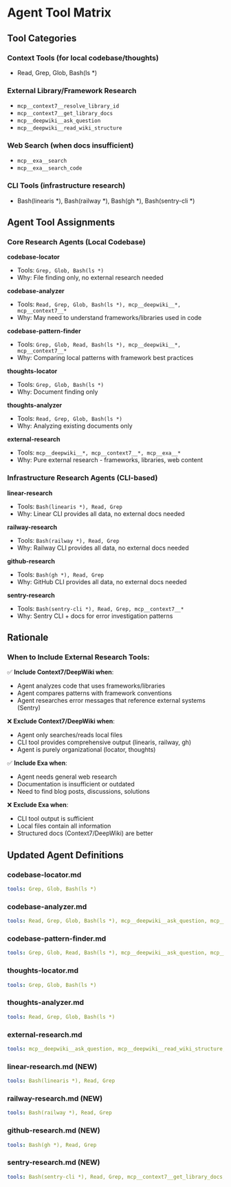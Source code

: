 # Agent Tool Matrix

## Tool Categories

### Context Tools (for local codebase/thoughts)
- Read, Grep, Glob, Bash(ls *)

### External Library/Framework Research
- `mcp__context7__resolve_library_id`
- `mcp__context7__get_library_docs`
- `mcp__deepwiki__ask_question`
- `mcp__deepwiki__read_wiki_structure`

### Web Search (when docs insufficient)
- `mcp__exa__search`
- `mcp__exa__search_code`

### CLI Tools (infrastructure research)
- Bash(linearis *), Bash(railway *), Bash(gh *), Bash(sentry-cli *)

## Agent Tool Assignments

### Core Research Agents (Local Codebase)

**codebase-locator**
- Tools: `Grep, Glob, Bash(ls *)`
- Why: File finding only, no external research needed

**codebase-analyzer**
- Tools: `Read, Grep, Glob, Bash(ls *), mcp__deepwiki__*, mcp__context7__*`
- Why: May need to understand frameworks/libraries used in code

**codebase-pattern-finder**
- Tools: `Grep, Glob, Read, Bash(ls *), mcp__deepwiki__*, mcp__context7__*`
- Why: Comparing local patterns with framework best practices

**thoughts-locator**
- Tools: `Grep, Glob, Bash(ls *)`
- Why: Document finding only

**thoughts-analyzer**
- Tools: `Read, Grep, Glob, Bash(ls *)`
- Why: Analyzing existing documents only

**external-research**
- Tools: `mcp__deepwiki__*, mcp__context7__*, mcp__exa__*`
- Why: Pure external research - frameworks, libraries, web content

### Infrastructure Research Agents (CLI-based)

**linear-research**
- Tools: `Bash(linearis *), Read, Grep`
- Why: Linear CLI provides all data, no external docs needed

**railway-research**
- Tools: `Bash(railway *), Read, Grep`
- Why: Railway CLI provides all data, no external docs needed

**github-research**
- Tools: `Bash(gh *), Read, Grep`
- Why: GitHub CLI provides all data, no external docs needed

**sentry-research**
- Tools: `Bash(sentry-cli *), Read, Grep, mcp__context7__*`
- Why: Sentry CLI + docs for error investigation patterns

## Rationale

### When to Include External Research Tools:

✅ **Include Context7/DeepWiki when**:
- Agent analyzes code that uses frameworks/libraries
- Agent compares patterns with framework conventions
- Agent researches error messages that reference external systems (Sentry)

❌ **Exclude Context7/DeepWiki when**:
- Agent only searches/reads local files
- CLI tool provides comprehensive output (linearis, railway, gh)
- Agent is purely organizational (locator, thoughts)

✅ **Include Exa when**:
- Agent needs general web research
- Documentation is insufficient or outdated
- Need to find blog posts, discussions, solutions

❌ **Exclude Exa when**:
- CLI tool output is sufficient
- Local files contain all information
- Structured docs (Context7/DeepWiki) are better

## Updated Agent Definitions

### codebase-locator.md
```yaml
tools: Grep, Glob, Bash(ls *)
```

### codebase-analyzer.md
```yaml
tools: Read, Grep, Glob, Bash(ls *), mcp__deepwiki__ask_question, mcp__context7__get_library_docs, mcp__context7__resolve_library_id
```

### codebase-pattern-finder.md
```yaml
tools: Grep, Glob, Read, Bash(ls *), mcp__deepwiki__ask_question, mcp__deepwiki__read_wiki_structure, mcp__context7__get_library_docs, mcp__context7__resolve_library_id
```

### thoughts-locator.md
```yaml
tools: Grep, Glob, Bash(ls *)
```

### thoughts-analyzer.md
```yaml
tools: Read, Grep, Glob, Bash(ls *)
```

### external-research.md
```yaml
tools: mcp__deepwiki__ask_question, mcp__deepwiki__read_wiki_structure, mcp__context7__get_library_docs, mcp__context7__resolve_library_id, mcp__exa__search, mcp__exa__search_code
```

### linear-research.md (NEW)
```yaml
tools: Bash(linearis *), Read, Grep
```

### railway-research.md (NEW)
```yaml
tools: Bash(railway *), Read, Grep
```

### github-research.md (NEW)
```yaml
tools: Bash(gh *), Read, Grep
```

### sentry-research.md (NEW)
```yaml
tools: Bash(sentry-cli *), Read, Grep, mcp__context7__get_library_docs, mcp__context7__resolve_library_id
```
